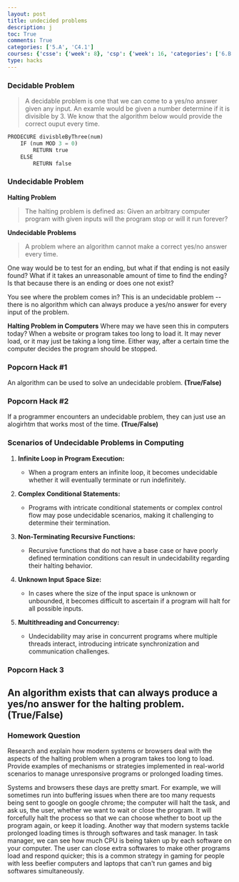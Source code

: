 ```yaml
---
layout: post
title: undecided problems
description: j
toc: True
comments: True
categories: ['5.A', 'C4.1']
courses: {'csse': {'week': 8}, 'csp': {'week': 16, 'categories': ['6.B']}, 'csa': {'week': 9}}
type: hacks
---
```


### Decidable Problem

> A decidable problem is one that we can come to a yes/no answer given any input. An examle would be given a number determine if it is divisible by 3. We know that the algorithm below would provide the correct ouput every time.


```python
PRODECURE divisbleByThree(num)
    IF (num MOD 3 = 0) 
        RETURN true
    ELSE
        RETURN false
```

### Undecidable Problem

**Halting Problem**
> The halting problem is defined as: Given an arbitrary computer program with given inputs will the program stop or will it run forever? 


**Undecidable Problems**
> A problem where an algorithm cannot make a correct yes/no answer every time.

One way would be to test for an ending, but what if that ending is not easily found? What if it takes an unreasonable amount of time to find the ending? Is that because there is an ending or does one not exist?

You see where the problem comes in? This is an undecidable problem -- there is no algorithm which can always produce a yes/no answer for every input of the problem.

**Halting Problem in Computers**
Where may we have seen this in computers today? When a website or program takes too long to load it. It may never load, or it may just be taking a long time. Either way, after a certain time the computer decides the program should be stopped.

### Popcorn Hack #1
An algorithm can be used to solve an undecidable problem. **(True/False)**

### Popcorn Hack #2 
If a programmer encounters an undecidable problem, they can just use an alogirhtm that works most of the time. **(True/False)**

### Scenarios of Undecidable Problems in Computing
1. **Infinite Loop in Program Execution:**
   - When a program enters an infinite loop, it becomes undecidable whether it will eventually terminate or run indefinitely.

2. **Complex Conditional Statements:**
   - Programs with intricate conditional statements or complex control flow may pose undecidable scenarios, making it challenging to determine their termination.

3. **Non-Terminating Recursive Functions:**
   - Recursive functions that do not have a base case or have poorly defined termination conditions can result in undecidability regarding their halting behavior.

4. **Unknown Input Space Size:**
   - In cases where the size of the input space is unknown or unbounded, it becomes difficult to ascertain if a program will halt for all possible inputs.

5. **Multithreading and Concurrency:**
   - Undecidability may arise in concurrent programs where multiple threads interact, introducing intricate synchronization and communication challenges.



### Popcorn Hack 3
An algorithm exists that can always produce a yes/no answer for the halting problem. (True/False)
-

### Homework Question

Research and explain how modern  systems or  browsers deal with the aspects of the halting problem when a program takes too long to load. Provide examples of mechanisms or strategies implemented in real-world scenarios to manage unresponsive programs or prolonged loading times.

Systems and browsers these days are pretty smart. For example, we will sometimes run into buffering issues when there are too many requests being sent to google on google chrome; the computer will halt the task, and ask us, the user, whether we want to wait or close the program. It will forcefully halt the process so that we can choose whether to boot up the program again, or keep it loading. Another way that modern systems tackle prolonged loading times is through softwares and task manager. In task manager, we can see how much CPU is being taken up by each software on your computer. The user can close extra softwares to make other programs load and respond quicker; this is a common strategy in gaming for people with less beefier computers and laptops that can't run games and big softwares simultaneously. 
